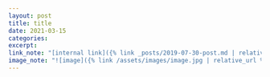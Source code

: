 ```yaml
---
layout: post
title: title
date: 2021-03-15
categories:
excerpt:
link_note: "[internal link]({% link _posts/2019-07-30-post.md | relative_url %})"
image_note: "![image]({% link /assets/images/image.jpg | relative_url %})"
---
```



